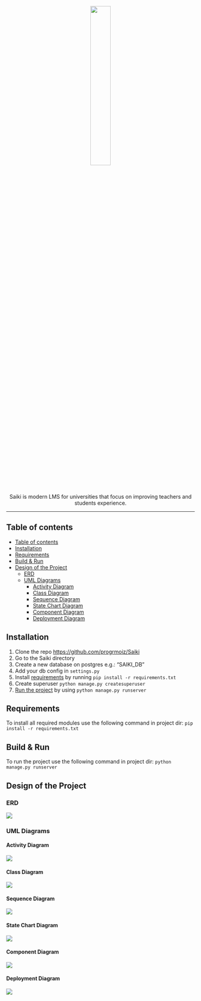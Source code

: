 <p align="center" width="100%">
    <img width="33%" src="https://raw.githubusercontent.com/progrmoiz/Saiki/master/static/img/brand/dark/default.png?token=AIDH6MVN3B2NKTTT6EYC3GLAABUDK"> 
</p>

<p align="center">Saiki is modern LMS for universities that focus on improving teachers and students experience.</p>

---
## Table of contents
- [Table of contents](#table-of-contents)
- [Installation](#installation)
- [Requirements](#requirements)
- [Build & Run](#build---run)
- [Design of the Project](#design-of-the-project)
  * [ERD](#erd)
  * [UML Diagrams](#uml-diagrams)
    + [Activity Diagram](#activity-diagram)
    + [Class Diagram](#class-diagram)
    + [Sequence Diagram](#sequence-diagram)
    + [State Chart Diagram](#state-chart-diagram)
    + [Component Diagram](#component-diagram)
    + [Deployment Diagram](#deployment-diagram)

## Installation
 1. Clone the repo https://github.com/progrmoiz/Saiki
 2. Go to the Saiki directory
 3. Create a new database on postgres e.g.: “SAIKI_DB”
 4. Add your db config in `settings.py`
 5. Install [requirements](#requirements) by running `pip install -r requirements.txt`
 6. Create superuser `python manage.py createsuperuser`
 7. [Run the project](#build--run) by using  `python manage.py runserver`

## Requirements
To install all required modules use the following command in project dir: `pip install -r requirements.txt`

## Build & Run
To run the project use the following command in project dir: `python manage.py runserver`

## Design of the Project

### ERD
![](https://lh3.googleusercontent.com/40-a4Wqm3S7tJLbnqu0Llg-KiC3rH0TUw4Iog0meoKb4cJnNJSkvd3VhzkwyVu8GNBfL1kq5jgb8Rhvk3m1b8wWSIT6nYkkL0qRBLA_obQrQvRusiQV3o0U2q4DMJDI6fSaoTro)

### UML Diagrams

#### Activity Diagram
![](https://lh6.googleusercontent.com/-RuXdX71cTWo7bENGldw5k10r77eeYZ8rADpNKIR04_sNTwiKNCM6AfuyNgzZxCt9QthjkQ3oSOgDRkB0hjd-M1b9Nz5b7YKNqK2wuavRKsPPTBLQBsbHmv_UZuhfZxNzvspfqo)

#### Class Diagram
![](https://lh4.googleusercontent.com/naPf3mzJvIdus7ZS0xYGdRE_NVz0wymG_gs8MFQoVwBpSnn6p4FM3TWYVvbIW2eOeVHfWO9XHxJLDYltAqFD5obZ8bKkY_-LxUj3uQetfUS1vXS-DhxnX5t4k_z3nvhdR5m2QUI)

#### Sequence Diagram
![](https://lh5.googleusercontent.com/VH4HF3Kjhn4PcxQMazFLXZeY3McWYBqyDqG_Y0fUw6K7iDpOzR6CPDKX3I-XaJQCngwRwQpSsCJJNpS1pa2N71EiNV0ArdXLORd0GoJn4USu6_AP3RHkJntLiv4i-6zKpjq0f24)

#### State Chart Diagram
![](https://lh3.googleusercontent.com/glvnnranFtwc3CdHpG5mBVB_RATObI9hImXOYas62ItHUdeVobcN7ze-7fCZXHdLTYq2DLVnANZvPJ93WLkJLIvNvAp3IxTE5MazRpXAUMVXLNxWYc97sy5orMU08dZpWnFSxWw)

#### Component Diagram
![](https://lh5.googleusercontent.com/aJzZbZwvVgRrcOqdPVaserYo5a4qQTu0nUPl2EluO_09WELgaKZndOg3e-iAa2y56krMksh4swPbsWmn5CWj3VcIiO-93hrJJof-aTYkyD9ZM8vJA0qGWFB0j8jItsApAbLXqEU)

#### Deployment Diagram
![](https://lh3.googleusercontent.com/pj4fE3thw-RnNN7yN4lVi0bVBBDmwFgPCCnMCZRZehm7_OkTHoF3AfASXjcSAroXux5-0bgtx9ZvH-DPzAw-WN10DD_FwxsyhC0EK0joow1sB-HuV46Ed5a2kOGOG9-vr6brxNc)

